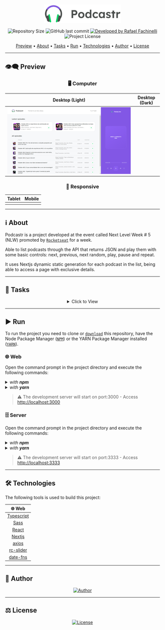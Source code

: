 <p align="center">
  <img alt="Podcastr" src=".github/banner.svg" width="250px"/>
</p>

<p align="center"> 
  <img alt="Repository Size" src="https://img.shields.io/github/repo-size/rafaelfachinelli/podcastr?color=9f75ff&style=for-the-badge">
  <img alt="GitHub last commit" src="https://img.shields.io/github/last-commit/rafaelfachinelli/podcastr?color=9f75ff&style=for-the-badge">
  <a href="https://github.com/rafaelfachinelli">
    <img alt="Developed by Rafael Fachinelli" src="https://img.shields.io/badge/Developer-Rafael_Fachinelli-%9f75ff?color=9f75ff&style=for-the-badge">
  </a>
  <img alt="Project License" src="https://img.shields.io/github/license/rafaelfachinelli/podcastr?color=9f75ff&style=for-the-badge"/>
</p>

<p align="center">
 <a href="#eye_speech_bubble-preview">Preview</a> •
 <a href="#information_source-about">About</a> •
 <a href="#memo-tasks">Tasks</a> •
 <a href="#arrow_forward-run">Run</a> •
 <a href="#hammer_and_wrench-technologies">Technologies</a> •
 <a href="#boy-author">Author</a> •
 <a href="#balance_scale-license">License</a>
</p>

---
## :eye_speech_bubble: **Preview**

<div align="center">

### :desktop_computer: Computer
  
|Desktop (Light)|Desktop (Dark)|
|:---:|:---:|
|<kbd><img src=".github/previews/desktop_preview.jpg" alt="Desktop"/></kbd>||

### :iphone: Responsive

|Tablet|Mobile|
|:---:|:---:|
|||

</div>
  
---
## :information_source: About

Podcastr is a project developed at the event called Next Level Week # 5 (NLW) promoted by [`Rocketseat`](https://rocketseat.com.br) for a week.

Able to list podcasts through the API that returns JSON and play them with some basic controls: next, previous, next random, play, pause and repeat.

It uses Nextjs dynamic static generation for each podcast in the list, being able to access a page with exclusive details.

---
## :memo: **Tasks**

<div align="center">
<details>
<summary>Click to View</summary>

|State|Task|
|:---:|:---|
|:heavy_check_mark:|Prepare Global CSS|
|:heavy_check_mark:|Add images and icons|
|:heavy_check_mark:|Set font family|
|:heavy_check_mark:|Header component|
|:heavy_check_mark:|Create player context api state|
|:heavy_check_mark:|Player component|
|:heavy_check_mark:|Configure JSON server|
|:heavy_check_mark:|Create Home page|
|:heavy_check_mark:|Style Home page|
|:heavy_check_mark:|Create Episode page|
|:heavy_check_mark:|Style Episode page|
|:heavy_check_mark:|Style buttons|
|:heavy_check_mark:|Update Readme|
|:heavy_check_mark:|Create license|

</details>
</div>

---
## :arrow_forward: **Run**

To run the project you need to clone or [`download`](https://github.com/rafaelfachinelli/podcastr/archive/main.zip) this repository, have the Node Package Manager ([`NPM`](https://www.npmjs.com/get-npm)) or the YARN Package Manager installed ([`YARN`](https://yarnpkg.com/getting-started)).

### :globe_with_meridians: **Web**

Open the command prompt in the project directory and execute the following commands:

<details>
  <summary><i>with <b>npm</b></i></summary>
  
  ```bash
  # Install dependencies
  $ npm install

  # Start development server
  $ npm start
  ```
  
</details>

<details>
  <summary><i>with <b>yarn</b></i></summary>
  
  ```bash
  # Install dependencies
  $ yarn

  # Start development server
  $ yarn dev

  ```

</details>

> ⚠️ The development server will start on port:3000 - Access <http://localhost:3000>

### :file_cabinet: **Server**

Open the command prompt in the project directory and execute the following commands:

<details>
  <summary><i>with <b>npm</b></i></summary>
  
  ```bash
  # Install dependencies
  $ npm install

  # Start development server
  $ npm run server
  ```
  
</details>

<details>
  <summary><i>with <b>yarn</b></i></summary>
  
  ```bash
  # Install dependencies
  $ yarn

  # Start development server
  $ yarn server

  ```

</details>

> ⚠️ The development server will start on port:3333 - Access <http://localhost:3333>

---
## :hammer_and_wrench: **Technologies**

The following tools is used to build this project:

<div align="center">

|:globe_with_meridians: Web|
|:---:|
|[Typescript](https://example.com)|
|[Sass](https://example.com)|
|[React](https://example.com)|
|[Nextjs](https://example.com)|
|[axios](https://example.com)|
|[rc-slider](https://example.com)|
|[date-fns](https://example.com)|

</div>

---
## :boy: **Author**

<div align="center">
  
[![Author](https://github.com/rafaelfachinelli/rafaelfachinelli/blob/master/.github/author.svg)](https://www.linkedin.com/in/rafaelfachinelli/)

</div>

---
## :balance_scale: **License**

<div align="center">
  
[![License](https://github.com/rafaelfachinelli/rafaelfachinelli/blob/master/.github/license.svg)](./LICENSE)

</div>
